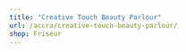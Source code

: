 ```yaml
---
title: "Creative Touch Beauty Parlour"
url: /accra/creative-touch-beauty-parlour/
shop: Friseur
---
```

